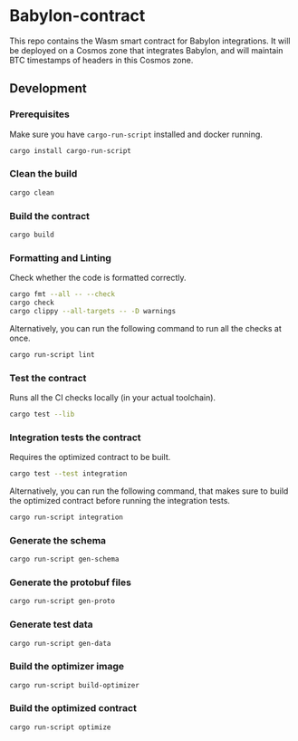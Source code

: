# Babylon-contract

This repo contains the Wasm smart contract for Babylon integrations.
It will be deployed on a Cosmos zone that integrates Babylon, and will maintain BTC timestamps of headers in this Cosmos zone.

## Development

### Prerequisites

Make sure you have `cargo-run-script` installed and docker running.

```bash
cargo install cargo-run-script
```

### Clean the build

```bash
cargo clean
```

### Build the contract

```bash
cargo build
```

### Formatting and Linting

Check whether the code is formatted correctly.

```bash
cargo fmt --all -- --check
cargo check
cargo clippy --all-targets -- -D warnings
```

Alternatively, you can run the following command to run all the checks at once.

```bash
cargo run-script lint
```

### Test the contract
Runs all the CI checks locally (in your actual toolchain).

```bash
cargo test --lib
```

### Integration tests the contract

Requires the optimized contract to be built.

```bash
cargo test --test integration
```

Alternatively, you can run the following command, that makes sure to build the optimized contract before running
the integration tests.

```bash
cargo run-script integration
```

### Generate the schema

```bash
cargo run-script gen-schema
```

### Generate the protobuf files

```bash
cargo run-script gen-proto
```

### Generate test data

```bash
cargo run-script gen-data
```

### Build the optimizer image

```bash
cargo run-script build-optimizer
```

### Build the optimized contract

```bash
cargo run-script optimize
```
